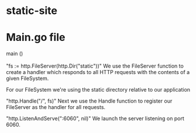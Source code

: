 # static-site

# Main.go file

main () <br />  
"fs := http.FileServer(http.Dir("static"))" We use the FileServer function to create a handler which responds to all HTTP requests with the contents of a given FileSystem. 

For our FileSystem we're using the static directory relative to our application

"http.Handle("/", fs)" Next we use the Handle function to register our FileServer as the handler for all requests.

"http.ListenAndServe(":6060", nil)" We launch the server listening on port 6060.
